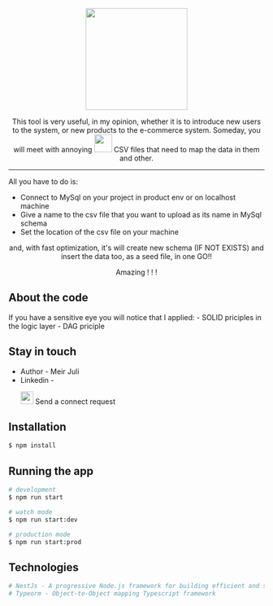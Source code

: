 <p align="center">
  <img src="https://www.teamdesk.net/blog/wp-content/uploads/2022/02/csv-td.png" width="200" />
</p>

<p align="center">
  This tool is very useful, in my opinion, whether it is to introduce new users to the system,  or new products to the e-commerce system. Someday, you will meet with annoying <img src="https://m.media-amazon.com/images/W/MEDIAX_792452-T2/images/I/719IQp4yPuL._SX522_.jpg" width=35 height=35 /> CSV files that need to map the data in them and other.
<hr/>
 All you have to do is: <ul>
   <li>Connect to MySql on your project in product env or on localhost machine</li>
   <li>Give a name to the csv file that you want to upload as its name in MySql schema</li>
   <li>Set the location of the csv file on your machine</li>
 </ul> 
</p>
  <p align="center" style={color:'red'}>and, with fast optimization, it's will create new schema (IF NOT EXISTS) and insert the data too, as a seed file, in one GO!!</p>
  <p align="center" font-size="22px"> Amazing ! ! ! </p>

  ## About the code
  If you have a sensitive eye you will notice that I applied: 
    - SOLID priciples in the logic layer
    - DAG priciple 
  
  ## Stay in touch

- Author - Meir Juli
- Linkedin -
  <p><a href="https://www.linkedin.com/in/meir-juli-a301a5197" target="_blank"><img src="https://cdn2.iconfinder.com/data/icons/social-media-2285/512/1_Linkedin_unofficial_colored_svg-512.png" width=25 height=25 /></a> Send a connect request</p>

## Installation

```bash
$ npm install
```

## Running the app

```bash
# development
$ npm run start

# watch mode
$ npm run start:dev

# production mode
$ npm run start:prod
```
## Technologies
```bash
# NestJs - A progressive Node.js framework for building efficient and scalable server-side applications.
# Typeorm - Object-to-Object mapping Typescript framework 
```
